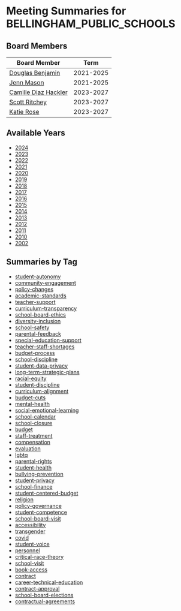 # Meeting Summaries for BELLINGHAM_PUBLIC_SCHOOLS

## Board Members

| Board Member       | Term           |
|--------------------|----------------|
| [Douglas Benjamin](board_member_315.md) | 2021-2025 |
| [Jenn Mason](board_member_316.md) | 2021-2025 |
| [Camille Diaz Hackler](board_member_317.md) | 2023-2027 |
| [Scott Ritchey](board_member_318.md) | 2023-2027 |
| [Katie Rose](board_member_319.md) | 2023-2027 |

## Available Years
- [2024](school_board_130_year_2024.md)
- [2023](school_board_130_year_2023.md)
- [2022](school_board_130_year_2022.md)
- [2021](school_board_130_year_2021.md)
- [2020](school_board_130_year_2020.md)
- [2019](school_board_130_year_2019.md)
- [2018](school_board_130_year_2018.md)
- [2017](school_board_130_year_2017.md)
- [2016](school_board_130_year_2016.md)
- [2015](school_board_130_year_2015.md)
- [2014](school_board_130_year_2014.md)
- [2013](school_board_130_year_2013.md)
- [2012](school_board_130_year_2012.md)
- [2011](school_board_130_year_2011.md)
- [2010](school_board_130_year_2010.md)
- [2002](school_board_130_year_2002.md)

## Summaries by Tag
- [student-autonomy](school_board_130_tag_student-autonomy.md)
- [community-engagement](school_board_130_tag_community-engagement.md)
- [policy-changes](school_board_130_tag_policy-changes.md)
- [academic-standards](school_board_130_tag_academic-standards.md)
- [teacher-support](school_board_130_tag_teacher-support.md)
- [curriculum-transparency](school_board_130_tag_curriculum-transparency.md)
- [school-board-ethics](school_board_130_tag_school-board-ethics.md)
- [diversity-inclusion](school_board_130_tag_diversity-inclusion.md)
- [school-safety](school_board_130_tag_school-safety.md)
- [parental-feedback](school_board_130_tag_parental-feedback.md)
- [special-education-support](school_board_130_tag_special-education-support.md)
- [teacher-staff-shortages](school_board_130_tag_teacher-staff-shortages.md)
- [budget-process](school_board_130_tag_budget-process.md)
- [school-discipline](school_board_130_tag_school-discipline.md)
- [student-data-privacy](school_board_130_tag_student-data-privacy.md)
- [long-term-strategic-plans](school_board_130_tag_long-term-strategic-plans.md)
- [racial-equity](school_board_130_tag_racial-equity.md)
- [student-discipline](school_board_130_tag_student-discipline.md)
- [curriculum-alignment](school_board_130_tag_curriculum-alignment.md)
- [budget-cuts](school_board_130_tag_budget-cuts.md)
- [mental-health](school_board_130_tag_mental-health.md)
- [social-emotional-learning](school_board_130_tag_social-emotional-learning.md)
- [school-calendar](school_board_130_tag_school-calendar.md)
- [school-closure](school_board_130_tag_school-closure.md)
- [budget](school_board_130_tag_budget.md)
- [staff-treatment](school_board_130_tag_staff-treatment.md)
- [compensation](school_board_130_tag_compensation.md)
- [evaluation](school_board_130_tag_evaluation.md)
- [lgbtq](school_board_130_tag_lgbtq.md)
- [parental-rights](school_board_130_tag_parental-rights.md)
- [student-health](school_board_130_tag_student-health.md)
- [bullying-prevention](school_board_130_tag_bullying-prevention.md)
- [student-privacy](school_board_130_tag_student-privacy.md)
- [school-finance](school_board_130_tag_school-finance.md)
- [student-centered-budget](school_board_130_tag_student-centered-budget.md)
- [religion](school_board_130_tag_religion.md)
- [policy-governance](school_board_130_tag_policy-governance.md)
- [student-competence](school_board_130_tag_student-competence.md)
- [school-board-visit](school_board_130_tag_school-board-visit.md)
- [accessibility](school_board_130_tag_accessibility.md)
- [transgender](school_board_130_tag_transgender.md)
- [covid](school_board_130_tag_covid.md)
- [student-voice](school_board_130_tag_student-voice.md)
- [personnel](school_board_130_tag_personnel.md)
- [critical-race-theory](school_board_130_tag_critical-race-theory.md)
- [school-visit](school_board_130_tag_school-visit.md)
- [book-access](school_board_130_tag_book-access.md)
- [contract](school_board_130_tag_contract.md)
- [career-technical-education](school_board_130_tag_career-technical-education.md)
- [contract-approval](school_board_130_tag_contract-approval.md)
- [school-board-elections](school_board_130_tag_school-board-elections.md)
- [contractual-agreements](school_board_130_tag_contractual-agreements.md)
